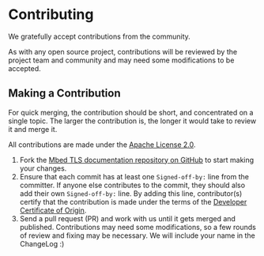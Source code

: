 Contributing
============

We gratefully accept contributions from the community.

As with any open source project, contributions will be reviewed by the project team and community and may need some modifications to be accepted.

Making a Contribution
---------------------

For quick merging, the contribution should be short, and concentrated on a single topic. The larger the contribution is, the longer it would take to review it and merge it.

All contributions are made under the [Apache License 2.0](LICENSE).

1. Fork the [Mbed TLS documentation repository on GitHub](https://github.com/ARMmbed/mbedtls-docs) to start making your changes.
1. Ensure that each commit has at least one `Signed-off-by:` line from the committer. If anyone else contributes to the commit, they should also add their own `Signed-off-by:` line. By adding this line, contributor(s) certify that the contribution is made under the terms of the [Developer Certificate of Origin](dco.txt).
1. Send a pull request (PR) and work with us until it gets merged and published. Contributions may need some modifications, so a few rounds of review and fixing may be necessary. We will include your name in the ChangeLog :)
